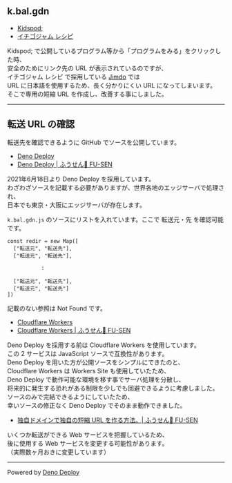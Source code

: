 ## k.bal.gdn

- [Kidspod;](http://kidspod.club/)
- [イチゴジャム レシピ](https://15jamrecipe.jimdofree.com/)

Kidspod; で公開しているプログラム等から「プログラムをみる」をクリックした時、\
安全のためにリンク先の URL が表示されているのですが、\
イチゴジャム レシピ で採用している [Jimdo](https://www.jimdo.com/jp/) では\
URL に日本語を使用するため、長く分かりにくい URL になってしまいます。\
そこで専用の短縮 URL を作成し、改善する事にしました。

___

## 転送 URL の確認

転送先を確認できるように GitHub でソースを公開しています。

- [Deno Deploy](https://deno.com/deploy)
- [Deno Deploy | ふうせん🎈 FU-SEN](https://balloon.asia/deno-deploy/)

2021年6月18日より Deno Deploy  を採用しています。\
わざわざソースを記載する必要がありますが、世界各地のエッジサーバで処理され、\
日本でも東京・大阪にエッジサーバが存在します。

`k.bal.gdn.js` のソースにリストを入れています。ここで 転送元・先 を確認可能です。

```
const redir = new Map([
  ["転送元", "転送先"],
  ["転送元", "転送先"],

           :

  ["転送元", "転送先"],
  ["転送元", "転送先"]
])
```

記載のない参照は Not Found です。

- [Cloudflare Workers](https://workers.cloudflare.com/)
- [Cloudflare Workers | ふうせん🎈 FU-SEN](https://balloon.asia/cloudflare-workers/)

Deno Deploy を採用する前は Cloudflare Workers を使用しています。\
この 2 サービスは JavaScript ソースで互換性があります。\
Deno Deploy を用いた方が公開ソースをシンプルにできたのと、\
Cloudflare Workers は Workers Site も使用していたため、\
Deno Deploy で動作可能な環境を移す事でサーバ処理を分散し、\
将来的に発生する恐れがある制限を少しでも回避できるように考慮しました。\
ソースのみで完結できるようにしていたため、\
幸いソースの修正なく Deno Deploy でそのまま動作できました。

- [独自ドメインで独自の短縮 URL を作る方法。| ふうせん🎈 FU-SEN](https://balloon.asia/2020/02/%E7%8B%AC%E8%87%AA%E3%83%89%E3%83%A1%E3%82%A4%E3%83%B3%E3%81%A7%E7%8B%AC%E8%87%AA%E3%81%AE%E7%9F%AD%E7%B8%AE-url-%E3%82%92%E4%BD%9C%E3%82%8B%E6%96%B9%E6%B3%95/)

いくつか転送ができる Web サービスを把握しているため、\
後に使用する Web サービスを変更する可能性があります。\
（実際数ヶ月おきに変更しています）

___

Powered by [Deno Deploy](https://deno.com/deploy)
